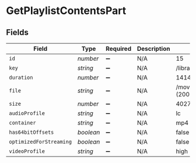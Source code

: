 # GetPlaylistContentsPart


## Fields

| Field                                       | Type                                        | Required                                    | Description                                 | Example                                     |
| ------------------------------------------- | ------------------------------------------- | ------------------------------------------- | ------------------------------------------- | ------------------------------------------- |
| `id`                                        | *number*                                    | :heavy_minus_sign:                          | N/A                                         | 15                                          |
| `key`                                       | *string*                                    | :heavy_minus_sign:                          | N/A                                         | /library/parts/15/1705637151/file.mp4       |
| `duration`                                  | *number*                                    | :heavy_minus_sign:                          | N/A                                         | 141416                                      |
| `file`                                      | *string*                                    | :heavy_minus_sign:                          | N/A                                         | /movies/Serenity (2005)/Serenity (2005).mp4 |
| `size`                                      | *number*                                    | :heavy_minus_sign:                          | N/A                                         | 40271948                                    |
| `audioProfile`                              | *string*                                    | :heavy_minus_sign:                          | N/A                                         | lc                                          |
| `container`                                 | *string*                                    | :heavy_minus_sign:                          | N/A                                         | mp4                                         |
| `has64bitOffsets`                           | *boolean*                                   | :heavy_minus_sign:                          | N/A                                         | false                                       |
| `optimizedForStreaming`                     | *boolean*                                   | :heavy_minus_sign:                          | N/A                                         | false                                       |
| `videoProfile`                              | *string*                                    | :heavy_minus_sign:                          | N/A                                         | high                                        |